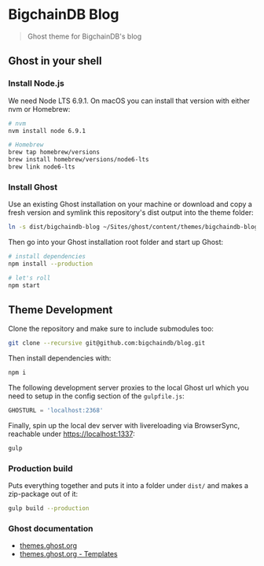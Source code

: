 # BigchainDB Blog

> Ghost theme for BigchainDB's blog

## Ghost in your shell

### Install Node.js

We need Node LTS 6.9.1. On macOS you can install that version with either nvm or Homebrew:

```bash
# nvm
nvm install node 6.9.1

# Homebrew
brew tap homebrew/versions
brew install homebrew/versions/node6-lts
brew link node6-lts
```

### Install Ghost

Use an existing Ghost installation on your machine or download and copy a fresh version and  symlink this repository's dist output into the theme folder:

```bash
ln -s dist/bigchaindb-blog ~/Sites/ghost/content/themes/bigchaindb-blog
```

Then go into your Ghost installation root folder and start up Ghost:

```bash
# install dependencies
npm install --production

# let's roll
npm start
```

## Theme Development

Clone the repository and make sure to include submodules too:

```bash
git clone --recursive git@github.com:bigchaindb/blog.git
```

Then install dependencies with:

```bash
npm i
```

The following development server proxies to the local Ghost url which you need to setup in the config section of the `gulpfile.js`:

```js
GHOSTURL = 'localhost:2368'
```

Finally, spin up the local dev server with livereloading via BrowserSync, reachable under [https://localhost:1337](https://localhost:1337):

```bash
gulp
```

### Production build

Puts everything together and puts it into a folder under `dist/` and makes a zip-package out of it:

```bash
gulp build --production
```


### Ghost documentation

- [themes.ghost.org](https://themes.ghost.org)
- [themes.ghost.org - Templates](https://themes.ghost.org/docs/templates)
